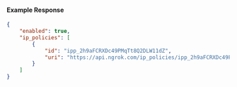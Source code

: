 <!-- Code generated for API Clients. DO NOT EDIT. -->

#### Example Response

```json
{
	"enabled": true,
	"ip_policies": [
		{
			"id": "ipp_2h9aFCRXDc49PMqTt8Q2DLW11dZ",
			"uri": "https://api.ngrok.com/ip_policies/ipp_2h9aFCRXDc49PMqTt8Q2DLW11dZ"
		}
	]
}
```
